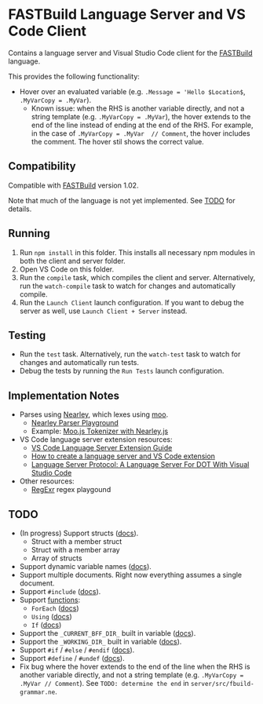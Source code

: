 # FASTBuild Language Server and VS Code Client

Contains a language server and Visual Studio Code client for the [FASTBuild](https://www.fastbuild.org/) language.

This provides the following functionality:
* Hover over an evaluated variable (e.g. `.Message = 'Hello $Location$`, `.MyVarCopy = .MyVar`).
    * Known issue: when the RHS is another variable directly, and not a string template (e.g. `.MyVarCopy = .MyVar`), the hover extends to the end of the line instead of ending at the end of the RHS. For example, in the case of `.MyVarCopy = .MyVar  // Comment`, the hover includes the comment. The hover stil shows the correct value.

## Compatibility

Compatible with [FASTBuild](https://www.fastbuild.org/) version 1.02.

Note that much of the language is not yet implemented. See [TODO](#todo) for details.

## Running

1. Run `npm install` in this folder. This installs all necessary npm modules in both the client and server folder.
2. Open VS Code on this folder.
3. Run the `compile` task, which compiles the client and server. Alternatively, run the `watch-compile` task to watch for changes and automatically compile.
4. Run the `Launch Client` launch configuration. If you want to debug the server as well, use `Launch Client + Server` instead.

## Testing

* Run the `test` task. Alternatively, run the `watch-test` task to watch for changes and automatically run tests.
* Debug the tests by running the `Run Tests` launch configuration.

## Implementation Notes

* Parses using [Nearley](https://nearley.js.org/), which lexes using [moo](https://github.com/no-context/moo).
    * [Nearley Parser Playground](https://omrelli.ug/nearley-playground/)
	* Example: [Moo.js Tokenizer with Nearley.js](https://www.youtube.com/watch?v=GP91_duEmk8)
* VS Code language server extension resources:
    * [VS Code Language Server Extension Guide](https://code.visualstudio.com/api/language-extensions/language-server-extension-guide)
	* [How to create a language server and VS Code extension](https://github.com/donaldpipowitch/how-to-create-a-language-server-and-vscode-extension)
	* [Language Server Protocol: A Language Server For DOT With Visual Studio Code](https://tomassetti.me/language-server-dot-visual-studio/)
* Other resources:
    * [RegExr](https://regexr.com/) regex playgound

## TODO

* (In progress) Support structs ([docs](https://www.fastbuild.org/docs/syntaxguide.html#structs)).
    * Struct with a member struct
    * Struct with a member array
    * Array of structs
* Support dynamic variable names ([docs](https://www.fastbuild.org/docs/syntaxguide.html#dynamic_construction)).
* Support multiple documents. Right now everything assumes a single document.
* Support `#include` ([docs](https://www.fastbuild.org/docs/syntaxguide.html#include)).
* Support [functions](https://www.fastbuild.org/docs/functions.html):
    * `ForEach` ([docs](https://www.fastbuild.org/docs/functions/foreach.html))
    * `Using` ([docs](https://www.fastbuild.org/docs/functions/using.html))
    * `If` ([docs](https://www.fastbuild.org/docs/functions/if.html))
* Support the `_CURRENT_BFF_DIR_` built in variable ([docs](https://www.fastbuild.org/docs/syntaxguide.html#builtin)).
* Support the `_WORKING_DIR_` built in variable ([docs](https://www.fastbuild.org/docs/syntaxguide.html#builtin)).
* Support `#if` / `#else` / `#endif` ([docs](https://www.fastbuild.org/docs/syntaxguide.html#if)).
* Support `#define` / `#undef` ([docs](https://www.fastbuild.org/docs/syntaxguide.html#define)).
* Fix bug where the hover extends to the end of the line when the RHS is another variable directly, and not a string template (e.g. `.MyVarCopy = .MyVar // Comment`). See `TODO: determine the end` in `server/src/fbuild-grammar.ne`.